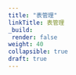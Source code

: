 ```yaml
---
title: "表管理"
linkTitle: 表管理
_build:
 render: false 
weight: 40
collapsible: true
draft: true
---
```

